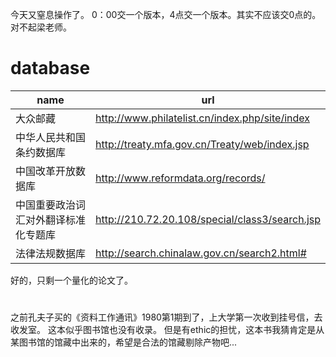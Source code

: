 今天又窒息操作了。
0：00交一个版本，4点交一个版本。其实不应该交0点的。
对不起梁老师。


# database
|name | url |
|---|-----|
大众邮藏 | http://www.philatelist.cn/index.php/site/index |
中华人民共和国条约数据库 | http://treaty.mfa.gov.cn/Treaty/web/index.jsp |
中国改革开放数据库 | http://www.reformdata.org/records/ |
中国重要政治词汇对外翻译标准化专题库 | http://210.72.20.108/special/class3/search.jsp |
法律法规数据库 | http://search.chinalaw.gov.cn/search2.html#


好的，只剩一个量化的论文了。

# 
之前孔夫子买的《资料工作通讯》1980第1期到了，上大学第一次收到挂号信，去收发室。
这本似乎图书馆也没有收录。
但是有ethic的担忧，这本书我猜肯定是从某图书馆的馆藏中出来的，希望是合法的馆藏剔除产物吧...
